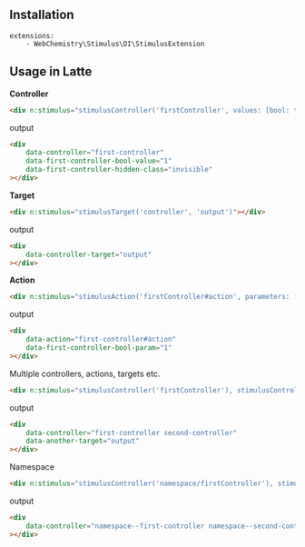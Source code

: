 ## Installation

```neon
extensions:
	- WebChemistry\Stimulus\DI\StimulusExtension
```

## Usage in Latte

**Controller**

```html
<div n:stimulus="stimulusController('firstController', values: [bool: true], classes: [hidden: 'invisible'])"></div>
```

output
```html
<div
	data-controller="first-controller"
	data-first-controller-bool-value="1"
	data-first-controller-hidden-class="invisible"
></div>
```

**Target**

```html
<div n:stimulus="stimulusTarget('controller', 'output')"></div>
```

output
```html
<div
	data-controller-target="output"
></div>
```

**Action**

```html
<div n:stimulus="stimulusAction('firstController#action', parameters: [bool: true])"></div>
```

output
```html
<div
	data-action="first-controller#action"
	data-first-controller-bool-param="1"
></div>
```

Multiple controllers, actions, targets etc.

```html
<div n:stimulus="stimulusController('firstController'), stimulusController('secondController'), stimulusTarget('another', 'output')"></div>
```

output
```html
<div
	data-controller="first-controller second-controller"
	data-another-target="output"
></div>
```

Namespace

```html
<div n:stimulus="stimulusController('namespace/firstController'), stimulusController('namespace--second-controller')"></div>
```

output
```html
<div
	data-controller="namespace--first-controller namespace--second-controller"
></div>
```
